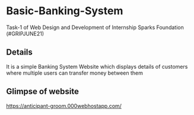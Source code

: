 # Basic-Banking-System
Task-1 of Web Design and Development of Internship Sparks Foundation (#GRIPJUNE21)
 
## Details
It is a simple Banking System Website which displays details of customers where multiple users can transfer money between them

## Glimpse of website
https://anticipant-groom.000webhostapp.com/

